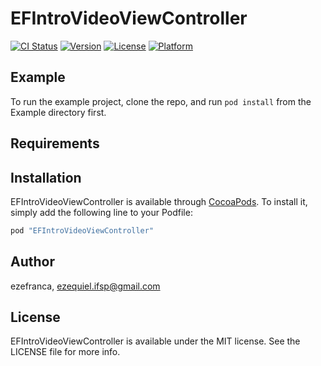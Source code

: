 # EFIntroVideoViewController

[![CI Status](http://img.shields.io/travis/ezefranca/EFIntroVideoViewController.svg?style=flat)](https://travis-ci.org/ezefranca/EFIntroVideoViewController)
[![Version](https://img.shields.io/cocoapods/v/EFIntroVideoViewController.svg?style=flat)](http://cocoapods.org/pods/EFIntroVideoViewController)
[![License](https://img.shields.io/cocoapods/l/EFIntroVideoViewController.svg?style=flat)](http://cocoapods.org/pods/EFIntroVideoViewController)
[![Platform](https://img.shields.io/cocoapods/p/EFIntroVideoViewController.svg?style=flat)](http://cocoapods.org/pods/EFIntroVideoViewController)

## Example

To run the example project, clone the repo, and run `pod install` from the Example directory first.

## Requirements

## Installation

EFIntroVideoViewController is available through [CocoaPods](http://cocoapods.org). To install
it, simply add the following line to your Podfile:

```ruby
pod "EFIntroVideoViewController"
```

## Author

ezefranca, ezequiel.ifsp@gmail.com

## License

EFIntroVideoViewController is available under the MIT license. See the LICENSE file for more info.

